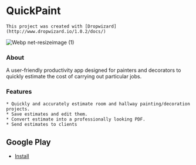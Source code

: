 # QuickPaint

```
This project was created with [Dropwizard](http://www.dropwizard.io/1.0.2/docs/)
```

![Webp net-resizeimage (1)](https://user-images.githubusercontent.com/57268763/74557308-c8edd400-4f57-11ea-8992-ad33ef29aa6c.jpg)

### About
A user-friendly productivity app designed for painters and decorators to quickly estimate the cost of carrying out particular jobs.

### Features
```
* Quickly and accurately estimate room and hallway painting/decoration projects.
* Save estimates and edit them.
* Convert estimate into a professionally looking PDF.
* Send estimates to clients
```

## Google Play
* [Install](https://play.google.com/store/apps/details?id=com.hfad.quickpaint&hl=en_US)
